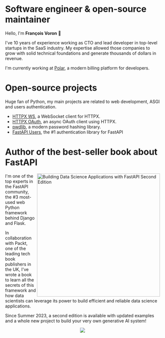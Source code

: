 # Software engineer & open-source maintainer

Hello, I'm **François Voron** 👋

I've 10 years of experience working as CTO and lead developer in top-level startups in the SaaS industry. My expertise allowed those companies to grow with solid technical foundations and generate thousands of dollars in revenue.

I'm currently working at [Polar](http://polar.sh), a modern billing platform for developers.

# Open-source projects

Huge fan of Python, my main projects are related to web development, ASGI and users authentication.

- [HTTPX WS](https://github.com/frankie567/httpx-ws), a WebSocket client for HTTPX.
- [HTTPX OAuth](https://github.com/frankie567/httpx-oauth), an async OAuth client using HTTPX.
- [pwdlib](https://frankie567.github.io/pwdlib/), a modern password hashing library.
- [FastAPI Users](https://github.com/frankie567/fastapi-users), the #1 authentication library for FastAPI

# Author of the best-seller book about FastAPI

<img src="https://www.francoisvoron.com/fastapi-book-v2.png?auto=format&fit=max&w=3840" alt="Building Data Science Applications with FastAPI Second Edition" height="400" align="right">

I'm one of the top experts in the FastAPI community, the #3 most-used web Python framework behind Django and Flask.

In collaboration with Packt, one of the leading tech book publishers in the UK, I've wrote a book to learn all the secrets of this framework and how data scientists can leverage its power to build efficient and reliable data science applications.

Since Summer 2023, a second edition is available with updated examples and a whole new project to build your very own generative AI system!

<p align="center">
    <a href="https://amzn.to/3QD7Wby"><img src="https://md-buttons.francoisvoron.com/button.svg?text=Learn%20more&bg=ef4444" /></a>
</p>
